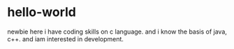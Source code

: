 # hello-world
newbie here
i have coding skills on c language. and i know the basis of java, c++. and iam interested in development.
